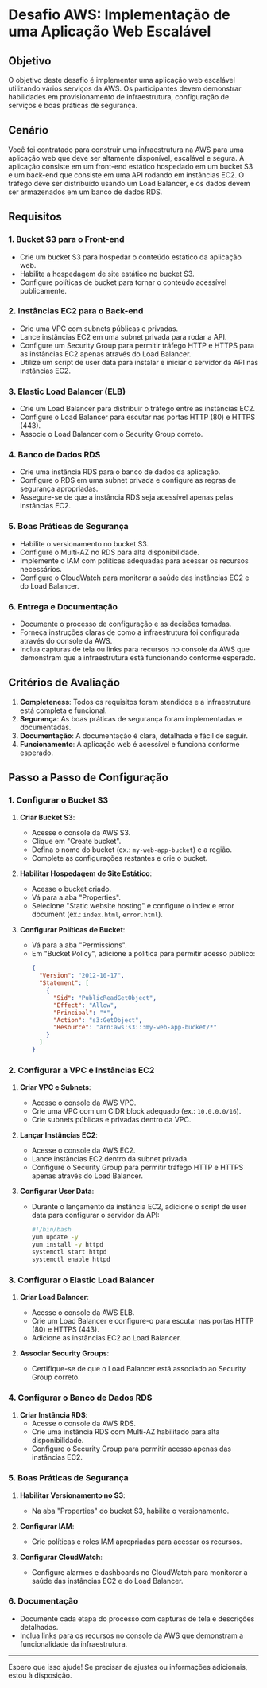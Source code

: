 # Desafio AWS: Implementação de uma Aplicação Web Escalável

## Objetivo
O objetivo deste desafio é implementar uma aplicação web escalável utilizando vários serviços da AWS. Os participantes devem demonstrar habilidades em provisionamento de infraestrutura, configuração de serviços e boas práticas de segurança.

## Cenário
Você foi contratado para construir uma infraestrutura na AWS para uma aplicação web que deve ser altamente disponível, escalável e segura. A aplicação consiste em um front-end estático hospedado em um bucket S3 e um back-end que consiste em uma API rodando em instâncias EC2. O tráfego deve ser distribuído usando um Load Balancer, e os dados devem ser armazenados em um banco de dados RDS.

## Requisitos

### 1. Bucket S3 para o Front-end
- Crie um bucket S3 para hospedar o conteúdo estático da aplicação web.
- Habilite a hospedagem de site estático no bucket S3.
- Configure políticas de bucket para tornar o conteúdo acessível publicamente.

### 2. Instâncias EC2 para o Back-end
- Crie uma VPC com subnets públicas e privadas.
- Lance instâncias EC2 em uma subnet privada para rodar a API.
- Configure um Security Group para permitir tráfego HTTP e HTTPS para as instâncias EC2 apenas através do Load Balancer.
- Utilize um script de user data para instalar e iniciar o servidor da API nas instâncias EC2.

### 3. Elastic Load Balancer (ELB)
- Crie um Load Balancer para distribuir o tráfego entre as instâncias EC2.
- Configure o Load Balancer para escutar nas portas HTTP (80) e HTTPS (443).
- Associe o Load Balancer com o Security Group correto.

### 4. Banco de Dados RDS
- Crie uma instância RDS para o banco de dados da aplicação.
- Configure o RDS em uma subnet privada e configure as regras de segurança apropriadas.
- Assegure-se de que a instância RDS seja acessível apenas pelas instâncias EC2.

### 5. Boas Práticas de Segurança
- Habilite o versionamento no bucket S3.
- Configure o Multi-AZ no RDS para alta disponibilidade.
- Implemente o IAM com políticas adequadas para acessar os recursos necessários.
- Configure o CloudWatch para monitorar a saúde das instâncias EC2 e do Load Balancer.

### 6. Entrega e Documentação
- Documente o processo de configuração e as decisões tomadas.
- Forneça instruções claras de como a infraestrutura foi configurada através do console da AWS.
- Inclua capturas de tela ou links para recursos no console da AWS que demonstram que a infraestrutura está funcionando conforme esperado.

## Critérios de Avaliação

1. **Completeness**: Todos os requisitos foram atendidos e a infraestrutura está completa e funcional.
2. **Segurança**: As boas práticas de segurança foram implementadas e documentadas.
3. **Documentação**: A documentação é clara, detalhada e fácil de seguir.
4. **Funcionamento**: A aplicação web é acessível e funciona conforme esperado.

## Passo a Passo de Configuração

### 1. Configurar o Bucket S3

1. **Criar Bucket S3**:
   - Acesse o console da AWS S3.
   - Clique em "Create bucket".
   - Defina o nome do bucket (ex.: `my-web-app-bucket`) e a região.
   - Complete as configurações restantes e crie o bucket.

2. **Habilitar Hospedagem de Site Estático**:
   - Acesse o bucket criado.
   - Vá para a aba "Properties".
   - Selecione "Static website hosting" e configure o index e error document (ex.: `index.html`, `error.html`).

3. **Configurar Políticas de Bucket**:
   - Vá para a aba "Permissions".
   - Em "Bucket Policy", adicione a política para permitir acesso público:
     ```json
     {
       "Version": "2012-10-17",
       "Statement": [
         {
           "Sid": "PublicReadGetObject",
           "Effect": "Allow",
           "Principal": "*",
           "Action": "s3:GetObject",
           "Resource": "arn:aws:s3:::my-web-app-bucket/*"
         }
       ]
     }
     ```

### 2. Configurar a VPC e Instâncias EC2

1. **Criar VPC e Subnets**:
   - Acesse o console da AWS VPC.
   - Crie uma VPC com um CIDR block adequado (ex.: `10.0.0.0/16`).
   - Crie subnets públicas e privadas dentro da VPC.

2. **Lançar Instâncias EC2**:
   - Acesse o console da AWS EC2.
   - Lance instâncias EC2 dentro da subnet privada.
   - Configure o Security Group para permitir tráfego HTTP e HTTPS apenas através do Load Balancer.

3. **Configurar User Data**:
   - Durante o lançamento da instância EC2, adicione o script de user data para configurar o servidor da API:
     ```sh
     #!/bin/bash
     yum update -y
     yum install -y httpd
     systemctl start httpd
     systemctl enable httpd
     ```

### 3. Configurar o Elastic Load Balancer

1. **Criar Load Balancer**:
   - Acesse o console da AWS ELB.
   - Crie um Load Balancer e configure-o para escutar nas portas HTTP (80) e HTTPS (443).
   - Adicione as instâncias EC2 ao Load Balancer.

2. **Associar Security Groups**:
   - Certifique-se de que o Load Balancer está associado ao Security Group correto.

### 4. Configurar o Banco de Dados RDS

1. **Criar Instância RDS**:
   - Acesse o console da AWS RDS.
   - Crie uma instância RDS com Multi-AZ habilitado para alta disponibilidade.
   - Configure o Security Group para permitir acesso apenas das instâncias EC2.

### 5. Boas Práticas de Segurança

1. **Habilitar Versionamento no S3**:
   - Na aba "Properties" do bucket S3, habilite o versionamento.

2. **Configurar IAM**:
   - Crie políticas e roles IAM apropriadas para acessar os recursos.

3. **Configurar CloudWatch**:
   - Configure alarmes e dashboards no CloudWatch para monitorar a saúde das instâncias EC2 e do Load Balancer.

### 6. Documentação

- Documente cada etapa do processo com capturas de tela e descrições detalhadas.
- Inclua links para os recursos no console da AWS que demonstram a funcionalidade da infraestrutura.

---

Espero que isso ajude! Se precisar de ajustes ou informações adicionais, estou à disposição.
